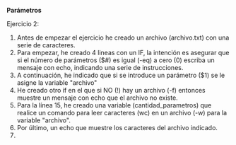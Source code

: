 **Parámetros**

Ejercicio 2:

1) Antes de empezar el ejercicio he creado un archivo (archivo.txt) con una serie de caracteres.
2) Para empezar, he creado 4 lineas con un IF, la intención es asegurar que si el número de parámetros ($#) es igual (-eq) a cero (0) escriba un mensaje con echo, indicando una serie de instrucciones.
3) A continuación, he indicado que si se introduce un parámetro ($1) se le asigne la variable "archivo"
4) He creado otro if en el que si NO (!) hay un archivo (-f) entonces muestre un mensaje con echo que el archivo no existe.
5) Para la línea 15, he creado una variable (cantidad_parametros) que realice un comando para leer caracteres (wc) en un archivo (-w) para la variable "archivo".
6) Por último, un echo que muestre los caracteres del archivo indicado.
7) 
